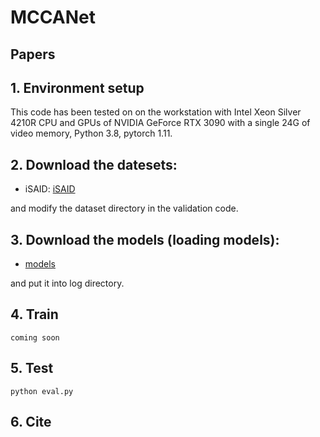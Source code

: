 # MCCANet

## Papers

## 1. Environment setup
This code has been tested on on the workstation with Intel Xeon Silver 4210R CPU and GPUs of NVIDIA GeForce RTX 3090 with a single 24G of video memory, Python 3.8, pytorch 1.11.

## 2. Download the datesets:
* iSAID:
[iSAID](https://captain-whu.github.io/iSAID/index.html)

and modify the dataset directory in the validation code.

## 3. Download the models (loading models):

* [models](https://drive.google.com/drive/folders/1lS8LjJLDTppROXrDUvCNKqbrsV6Xk-UF?usp=sharing)

and put it into log directory.

## 4. Train

    coming soon
    
## 5. Test

    python eval.py


## 6. Cite

